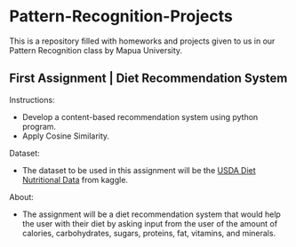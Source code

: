 # Pattern-Recognition-Projects

This is a repository filled with homeworks and projects given to us in our Pattern Recognition class by Mapua University.


## First Assignment | Diet Recommendation System

Instructions:
 - Develop a content-based recommendation system using python program.
 - Apply Cosine Similarity.

Dataset:
 - The dataset to be used in this assignment will be the [USDA Diet Nutritional Data](https://www.kaggle.com/haithemhermessi/usda-national-nutrient-database) from kaggle.

About:
 - The assignment will be a diet recommendation system that would help the user with their diet by asking input from the user of the amount of calories, carbohydrates, sugars, proteins, fat, vitamins, and minerals.
